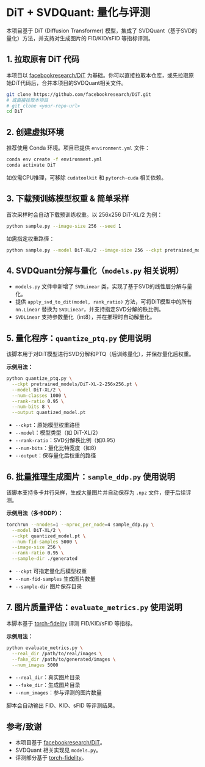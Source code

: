 # DiT + SVDQuant: 量化与评测

本项目基于 DiT (Diffusion Transformer) 模型，集成了 SVDQuant（基于SVD的量化）方法，并支持对生成图片的 FID/KID/sFID 等指标评测。

## 1. 拉取原有 DiT 代码

本项目以 [facebookresearch/DiT](https://github.com/facebookresearch/DiT) 为基础。你可以直接拉取本仓库，或先拉取原始DiT代码后，合并本项目的SVDQuant相关文件。

```bash
git clone https://github.com/facebookresearch/DiT.git
# 或直接拉取本项目
# git clone <your-repo-url>
cd DiT
```

## 2. 创建虚拟环境

推荐使用 Conda 环境。项目已提供 `environment.yml` 文件：

```bash
conda env create -f environment.yml
conda activate DiT
```

如仅需CPU推理，可移除 `cudatoolkit` 和 `pytorch-cuda` 相关依赖。

## 3. 下载预训练模型权重 & 简单采样

首次采样时会自动下载预训练权重。以 256x256 DiT-XL/2 为例：

```bash
python sample.py --image-size 256 --seed 1
```

如需指定权重路径：

```bash
python sample.py --model DiT-XL/2 --image-size 256 --ckpt pretrained_models/DiT-XL-2-256x256.pt
```

## 4. SVDQuant分解与量化（`models.py` 相关说明）

- `models.py` 文件中新增了 `SVDLinear` 类，实现了基于SVD的线性层分解与量化。
- 提供 `apply_svd_to_dit(model, rank_ratio)` 方法，可将DiT模型中的所有 `nn.Linear` 替换为 `SVDLinear`，并支持指定SVD分解的秩比例。
- `SVDLinear` 支持参数量化（int8），并在推理时自动解量化。

## 5. 量化程序：`quantize_ptq.py` 使用说明

该脚本用于对DiT模型进行SVD分解和PTQ（后训练量化），并保存量化后权重。

**示例用法：**

```bash
python quantize_ptq.py \
  --ckpt pretrained_models/DiT-XL-2-256x256.pt \
  --model DiT-XL/2 \
  --num-classes 1000 \
  --rank-ratio 0.95 \
  --num-bits 8 \
  --output quantized_model.pt
```

- `--ckpt`：原始模型权重路径
- `--model`：模型类型（如 DiT-XL/2）
- `--rank-ratio`：SVD分解秩比例（如0.95）
- `--num-bits`：量化比特宽度（如8）
- `--output`：保存量化后权重的路径

## 6. 批量推理生成图片：`sample_ddp.py` 使用说明

该脚本支持多卡并行采样，生成大量图片并自动保存为 `.npz` 文件，便于后续评测。

**示例用法（多卡DDP）：**

```bash
torchrun --nnodes=1 --nproc_per_node=4 sample_ddp.py \
  --model DiT-XL/2 \
  --ckpt quantized_model.pt \
  --num-fid-samples 5000 \
  --image-size 256 \
  --rank-ratio 0.95 \
  --sample-dir ./generated
```

- `--ckpt` 可指定量化后模型权重
- `--num-fid-samples` 生成图片数量
- `--sample-dir` 图片保存目录

## 7. 图片质量评估：`evaluate_metrics.py` 使用说明

本脚本基于 [torch-fidelity](https://github.com/toshas/torch-fidelity) 评测 FID/KID/sFID 等指标。

**示例用法：**

```bash
python evaluate_metrics.py \
  --real_dir /path/to/real/images \
  --fake_dir /path/to/generated/images \
  --num_images 5000
```

- `--real_dir`：真实图片目录
- `--fake_dir`：生成图片目录
- `--num_images`：参与评测的图片数量

脚本会自动输出 FID、KID、sFID 等评测结果。

## 参考/致谢

- 本项目基于 [facebookresearch/DiT](https://github.com/facebookresearch/DiT)。
- SVDQuant 相关实现见 `models.py`。
- 评测部分基于 [torch-fidelity](https://github.com/toshas/torch-fidelity)。